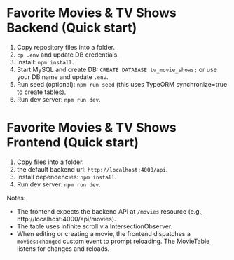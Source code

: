 # Favorite Movies & TV Shows Backend (Quick start)

1. Copy repository files into a folder.
2. `cp .env` and update DB credentials.
3. Install: `npm install`.
4. Start MySQL and create DB: `CREATE DATABASE tv_movie_shows;` or use your DB name and update `.env`.
5. Run seed (optional): `npm run seed` (this uses TypeORM synchronize=true to create tables).
6. Run dev server: `npm run dev`.

 # Favorite Movies & TV Shows Frontend (Quick start)

1. Copy files into a folder.
2. the default backend url: `http://localhost:4000/api`.
3. Install dependencies: `npm install`.
4. Run dev server: `npm run dev`.


Notes:
- The frontend expects the backend API at `/movies` resource (e.g., http://localhost:4000/api/movies).
- The table uses infinite scroll via IntersectionObserver.
- When editing or creating a movie, the frontend dispatches a `movies:changed` custom event to prompt reloading. The MovieTable listens for changes and reloads.
